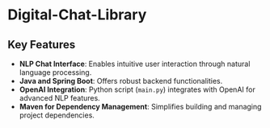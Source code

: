 # Digital-Chat-Library

## Key Features
- **NLP Chat Interface**: Enables intuitive user interaction through natural language processing.
- **Java and Spring Boot**: Offers robust backend functionalities.
- **OpenAI Integration**: Python script (`main.py`) integrates with OpenAI for advanced NLP features.
- **Maven for Dependency Management**: Simplifies building and managing project dependencies.

